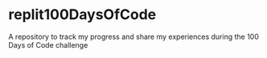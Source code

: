 # replit100DaysOfCode
A repository to track my progress and share my experiences during the 100 Days of Code challenge
